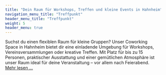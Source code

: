 ```yaml
---
title: "Dein Raum für Workshops, Treffen und kleine Events in Hahnheim"
navigation_menu_title: "Treffpunkt"
header_menu_title: "Treffpunkt"
weight: 5
header_menu: true
---
```


Suchst du einen flexiblen Raum für kleine Gruppen?
Unser Coworking Space in Hahnheim bietet dir eine einladende Umgebung für Workshops, Vereinsversammlungen oder kreative Treffen. Mit Platz für bis zu 15 Personen, praktischer Ausstattung und einer gemütlichen Atmosphäre ist unser Raum ideal für deine Veranstaltung
– vor allem nach Feierabend. [Mehr lesen ... ](/workshops-treffen/ "Workshops - Treffen")